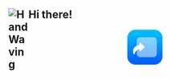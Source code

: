 <h2>Hi there! <img alt="Hand Waving" src="https://raw.githubusercontent.com/MartinHeinz/MartinHeinz/master/wave.gif" width='40' align="left"/> </h2>

<p align="center">
    <img src="https://raw.githubusercontent.com/Bonnie39/TrollApps/main/assets/TrollApps-modified.png" alt="Logo" width="70" height="70"></img>
</p>



